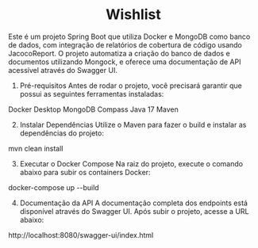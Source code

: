 <h1 align="center">Wishlist</h1>
Este é um projeto Spring Boot que utiliza Docker e MongoDB como banco de dados, com integração de relatórios de cobertura de código usando JacocoReport. O projeto automatiza a criação do banco de dados e documentos utilizando Mongock, e oferece uma documentação de API acessível através do Swagger UI.

1. Pré-requisitos
Antes de rodar o projeto, você precisará garantir que possui as seguintes ferramentas instaladas:

Docker Desktop
MongoDB Compass
Java 17
Maven

2. Instalar Dependências
Utilize o Maven para fazer o build e instalar as dependências do projeto:

mvn clean install

3. Executar o Docker Compose
Na raiz do projeto, execute o comando abaixo para subir os containers Docker:

docker-compose up --build

4. Documentação da API
A documentação completa dos endpoints está disponível através do Swagger UI. Após subir o projeto, acesse a URL abaixo:

http://localhost:8080/swagger-ui/index.html
